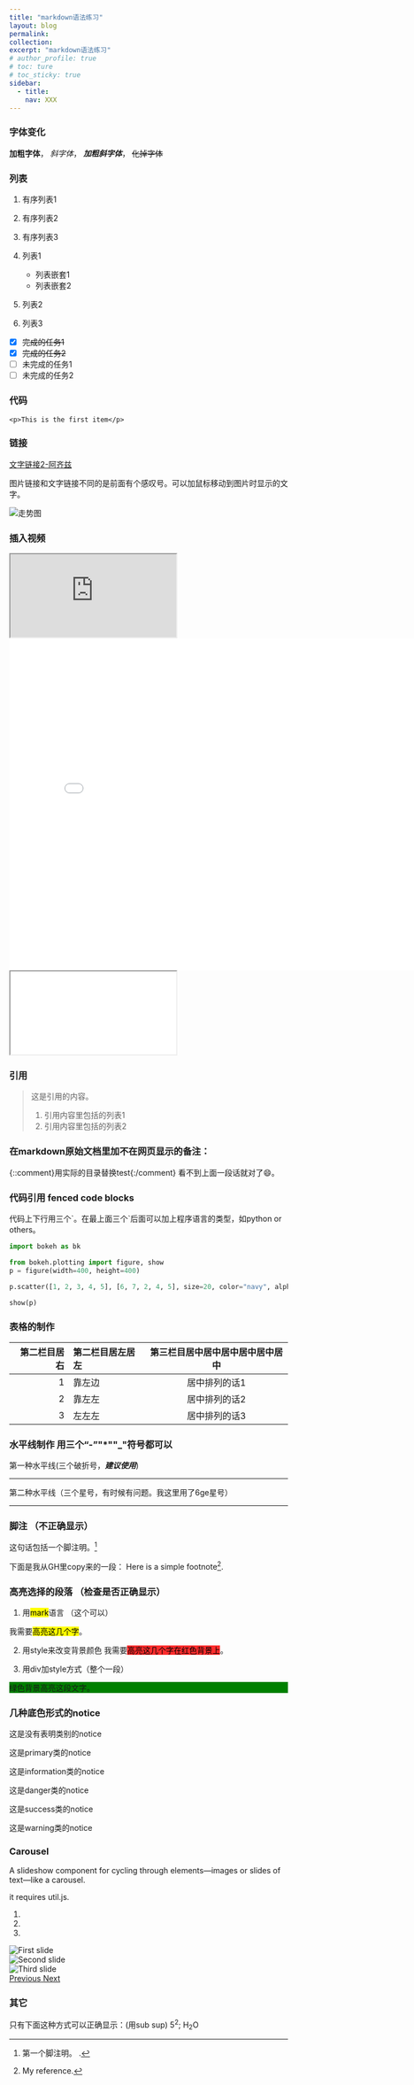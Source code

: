 ```yaml
---
title: "markdown语法练习"
layout: blog
permalink: 
collection: 
excerpt: "markdown语法练习"
# author_profile: true
# toc: ture
# toc_sticky: true
sidebar:
  - title: 
    nav: XXX
---
```


### 字体变化

**加粗字体**， *斜字体*， ***加粗斜字体***， ~~化掉字体~~

### 列表

1. 有序列表1
2. 有序列表2
3. 有序列表3

1. 列表1
    - 列表嵌套1
    - 列表嵌套2
2. 列表2
3. 列表3

- [x] ~~完成的任务1~~
- [x] ~~完成的任务2~~
- [ ] 未完成的任务1
- [ ] 未完成的任务2

### 代码

`<p>This is the first item</p>`


### 链接

[文字链接]: http://archiz.com

[文字链接2-阿齐兹][文字链接]

图片链接和文字链接不同的是前面有个感叹号。可以加鼠标移动到图片时显示的文字。

![走势图](http://money.olim.ca/assets/images/2024/2024-05-31-DXY.jpg "hover me")

### 插入视频

<!-- 16:9 aspect ratio -->
<div class="embed-responsive embed-responsive-16by9">
  <iframe class="embed-responsive-item" src="http://money.olim.ca/assets/video/blooming.mp4"></iframe>
</div>

<iframe 
src="/assets/images/blooming.mp4" 
scrolling="no" 
border="0" 
frameborder="no" 
framespacing="0" 
allowfullscreen="true" 
height=600 
width=800> 
</iframe>

<!-- 1:1 aspect ratio -->
<div class="embed-responsive embed-responsive-1by1">
  <iframe class="embed-responsive-item" src="/assets/images/blooming.mp4"></iframe>
</div>

### 引用
> 这是引用的内容。
> 1. 引用内容里包括的列表1
> 2. 引用内容里包括的列表2

### 在markdown原始文档里加不在网页显示的备注：
{::comment}用实际的目录替换test{:/comment}
看不到上面一段话就对了😄。

### 代码引用 fenced code blocks
代码上下行用三个\`。在最上面三个\`后面可以加上程序语言的类型，如python or others。
```python
import bokeh as bk

from bokeh.plotting import figure, show
p = figure(width=400, height=400)

p.scatter([1, 2, 3, 4, 5], [6, 7, 2, 4, 5], size=20, color="navy", alpha=0.5)

show(p)
```

### 表格的制作

| 第二栏目居右 | 第二栏目居左居左 | 第三栏目居中居中居中居中居中居中 |
|-----:|:--------------|:-----------:|
|     1|     靠左边     | 居中排列的话1 |
|     2|     靠左左     | 居中排列的话2 |
|     3|     左左左     | 居中排列的话3 |

### 水平线制作 用三个“-”"*""_"符号都可以

第一种水平线(三个破折号，***建议使用***)

---

第二种水平线（三个星号，有时候有问题。我这里用了6ge星号）

******

### 脚注 （不正确显示）
这句话包括一个脚注明。[^1]

下面是我从GH里copy来的一段：
Here is a simple footnote[^2].

[^1]: 第一个脚注明。 .  
[^2]: My reference.

### 高亮选择的段落 （检查是否正确显示）
1. 用<mark>mark</mark>语言 （这个可以）

我需要<mark>高亮这几个字</mark>。

2. 用style来改变背景颜色
我需要<mark style="background-color: #FF2C2C">高亮这几个字在红色背景上</mark>。

3. 用div加style方式（整个一段）
<div style="background-color: #008000">绿色背景高亮这段文字。</div>

### 几种底色形式的notice

<div class="notice">
  <p>这是没有表明类别的notice</p>
</div>
<div class="notice--primary">
  <p>这是primary类的notice</p>
</div>
<div class="notice--info">
  <p>这是information类的notice</p>
</div>
<div class="notice--danger">
  <p>这是danger类的notice</p>
</div>
<div class="notice--success">
  <p>这是success类的notice</p>
</div>
<div class="notice--warning">
  <p>这是warning类的notice</p>
</div>

### Carousel
A slideshow component for cycling through elements—images or slides of text—like a carousel.

it requires util.js.

<div id="carouselExampleIndicators" class="carousel slide" data-ride="carousel">
  <ol class="carousel-indicators">
    <li data-target="#carouselExampleIndicators" data-slide-to="0" class="active"></li>
    <li data-target="#carouselExampleIndicators" data-slide-to="1"></li>
    <li data-target="#carouselExampleIndicators" data-slide-to="2"></li>
  </ol>
  <div class="carousel-inner">
    <div class="carousel-item active">
      <img class="d-block w-100" src="http://money.olim.ca/assets/images/2024b/AI-20240808-comments-1.png" alt="First slide">
    </div>
    <div class="carousel-item">
      <img class="d-block w-100" src="http://money.olim.ca/assets/images/2024b/AI-20240809-comments-1.png" alt="Second slide">
    </div>
    <div class="carousel-item">
      <img class="d-block w-100" src="http://money.olim.ca/assets/images/2024b/AI-20240812-comments-1.png" alt="Third slide">
    </div>
  </div>
  <a class="carousel-control-prev" href="#carouselExampleIndicators" role="button" data-slide="prev">
    <span class="carousel-control-prev-icon" aria-hidden="true"></span>
    <span class="sr-only">Previous</span>
  </a>
  <a class="carousel-control-next" href="#carouselExampleIndicators" role="button" data-slide="next">
    <span class="carousel-control-next-icon" aria-hidden="true"></span>
    <span class="sr-only">Next</span>
  </a>
</div>

### 其它

只有下面这种方式可以正确显示：(用sub sup)
5<sup>2</sup>; H<sub>2</sub>O
